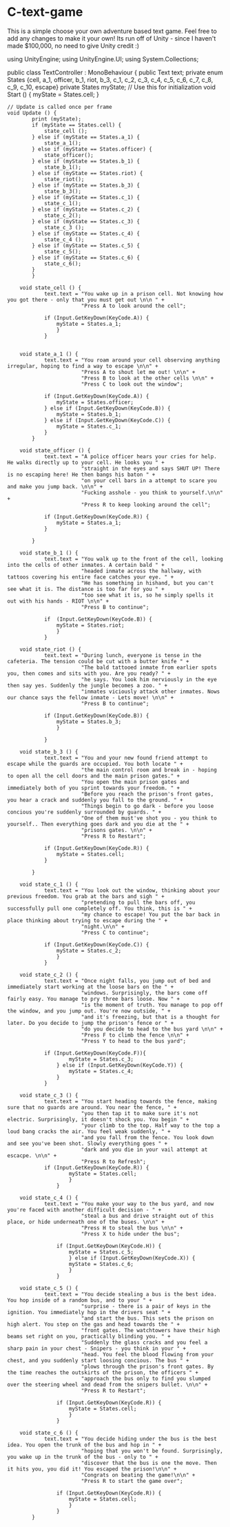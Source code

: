 # C-text-game
This is a simple choose your own adventure based text game. Feel free to add any changes to make it your own! Its run off of Unity - since I haven't made $100,000, no need to give Unity credit :)

using UnityEngine;
using UnityEngine.UI;
using System.Collections;

public class TextController : MonoBehaviour {
	public Text text;
	private enum States {cell, a_1, officer, b_1, riot, b_3, c_1, c_2, c_3, c_4, c_5, c_6, c_7, c_8, c_9, c_10, escape}
	private States myState;
	// Use this for initialization
	void Start () {
		myState = States.cell;
	}
	
	// Update is called once per frame
	void Update () {
			print (myState);
			if (myState == States.cell) {
				state_cell ();
			} else if (myState == States.a_1) {
				state_a_1();
			} else if (myState == States.officer) {
				state_officer();
			} else if (myState == States.b_1) {
				state_b_1();
			} else if (myState == States.riot) {
				state_riot();
			} else if (myState == States.b_3) {
				state_b_3();
			} else if (myState == States.c_1) {
				state_c_1();
			} else if (myState == States.c_2) {
				state_c_2();
			} else if (myState == States.c_3) {
				state_c_3 ();
			} else if (myState == States.c_4) {
				state_c_4 ();
			} else if (myState == States.c_5) {
				state_c_5();
			} else if (myState == States.c_6) {
				state_c_6();
			}
			}
		
		void state_cell () {
				text.text = "You wake up in a prison cell. Not knowing how you got there - only that you must get out \n\n " +
							"Press A to look around the cell";
				
				if (Input.GetKeyDown(KeyCode.A)) {
					myState = States.a_1;
					}		
				}
		
		
		void state_a_1 () {
				text.text = "You roam around your cell observing anything irregular, hoping to find a way to escape \n\n" +
							"Press A to shout let me out! \n\n" +
							"Press B to look at the other cells \n\n" +
							"Press C to look out the window";
		
				if (Input.GetKeyDown(KeyCode.A)) {
					myState = States.officer;
				} else if (Input.GetKeyDown(KeyCode.B)) {
					myState = States.b_1;
				} else if (Input.GetKeyDown(KeyCode.C)) {
					myState = States.c_1;
				}
			}
			
		void state_officer () {
				text.text = "A police officer hears your cries for help. He walks directly up to your cell. He looks you " +
							"straight in the eyes and says SHUT UP! There is no escaping here! He then bangs his baton " +
							"on your cell bars in a attempt to scare you and make you jump back. \n\n" +
							"Fucking asshole - you think to yourself.\n\n" +
							"Press R to keep looking around the cell";
							
				if (Input.GetKeyDown(KeyCode.R)) {
					myState = States.a_1;
				}
				
			}
	
		void state_b_1 () {
				text.text = "You walk up to the front of the cell, looking into the cells of other inmates. A certain bald " +
							"headed inmate across the hallway, with tattoos covering his entire face catches your eye. " +
							"He has something in hishand, but you can't see what it is. The distance is too far for you " +
							"too see what it is, so he simply spells it out with his hands - RIOT \n\n" +
							"Press B to continue";
				
				if	(Input.GetKeyDown(KeyCode.B)) {
					myState = States.riot;
					}
				}
				
		void state_riot () {
				text.text = "During lunch, everyone is tense in the cafeteria. The tension could be cut with a butter knife " +
							"The bald tattooed inmate from earlier spots you, then comes and sits with you. Are you ready? " +
							"he says. You look him nerviously in the eye then say yes. Suddenly the jungle becomes a zoo. " +
							"inmates viciously attack other inmates. Nows our chance says the fellow inmate - Lets move! \n\n" +
							"Press B to continue";
				
				if (Input.GetKeyDown(KeyCode.B)) {
					myState = States.b_3;
					}	
							 
				}
				
		void state_b_3 () {
				text.text = "You and your new found friend attempt to escape while the guards are occupied. You both locate " +
							"the main control room and break in - hoping to open all the cell doors and the main prison gates." +
							"You open the main prison gates and immediately both of you sprint towards your freedom. " +
							"Before you reach the prison's front gates, you hear a crack and suddenly you fall to the ground. " +
							"Things begin to go dark - before you loose concious you're suddenly surrounded by guards. " +
							"One of them must've shot you - you think to yourself.. Then everything goes dark and you die at the " +
							"prisons gates. \n\n" +
							"Press R to Restart";
							
				if (Input.GetKeyDown(KeyCode.R)) {
					myState = States.cell;
				}
				
			}
		
		void state_c_1 () {
				text.text = "You look out the window, thinking about your previous freedom. You grab at the bars and sigh " +
							"pretending to pull the bars off, you successfully pull one completely off. You think, this is " +
							"my chance to escape! You put the bar back in place thinking about trying to escape during the " +
							"night.\n\n" +
							"Press C to continue";
				
				if (Input.GetKeyDown(KeyCode.C)) {
					myState = States.c_2;
					}	
				}
				
		void state_c_2 () {
				text.text = "Once night falls, you jump out of bed and immediately start working at the loose bars on the " +
							"windows. Surprisingly, the bars come off fairly easy. You manage to pry three bars loose. Now " +
							"is the moment of truth. You manage to pop off the window, and you jump out. You're now outside, " +
							"and it's freezing, but that is a thought for later. Do you decide to jump the prison's fence or " +
							"do you decide to head to the bus yard \n\n" +
							"Press F to climb the fence \n\n" +
							"Press Y to head to the bus yard";
				
				if (Input.GetKeyDown(KeyCode.F)){
						myState = States.c_3;
					} else if (Input.GetKeyDown(KeyCode.Y)) {
						myState = States.c_4;
					}	
				}
		
		void state_c_3 () {
				text.text = "You start heading towards the fence, making sure that no guards are around. You near the fence, " +
							"you then tap it to make sure it's not electric. Surprisingly, it doesn't shock you. You begin " +
							"your climb to the top. Half way to the top a loud bang cracks the air. You feel weak suddenly, " +
							"and you fall from the fence. You look down and see you've been shot. Slowly everything goes " +
							"dark and you die in your vail attempt at escacpe. \n\n" +
							"Press R to Refresh";
				if (Input.GetKeyDown(KeyCode.R)) {
						myState = States.cell;
						}			
					}
					
		void state_c_4 () {
				text.text = "You make your way to the bus yard, and now you're faced with another difficult decision - " +
							"steal a bus and drive straight out of this place, or hide underneath one of the buses. \n\n" +
							"Press H to steal the bus \n\n" +
							"Press X to hide under the bus";
					
					if (Input.GetKeyDown(KeyCode.H)) {
						myState	= States.c_5;
						} else if (Input.GetKeyDown(KeyCode.X)) {
						myState = States.c_6;
						}
					}
		
		void state_c_5 () {
				text.text = "You decide stealing a bus is the best idea. You hop inside of a random bus, and to your " +
							"surprise - there is a pair of keys in the ignition. You immediately hop in the drivers seat " +
							"and start the bus. This sets the prison on high alert. You step on the gas and head towards the " +
							"front gates. The watchtowers have their high beams set right on you, practically blinding you. " +
							"Suddenly the glass cracks and you feel a sharp pain in your chest - Snipers - you think in your " +
							"head. You feel the blood flowing from your chest, and you suddenly start loosing concious. The bus " +
							"plows through the prison's front gates. By the time reaches the outskirts of the prison, the officers " +
							"approach the bus only to find you slumped over the steering wheel and dead from the snipers bullet. \n\n" +
							"Press R to Restart";
							
					if (Input.GetKeyDown(KeyCode.R)) {
						myState = States.cell;
						}
					}
					
		void state_c_6 () {
				text.text = "You decide hiding under the bus is the best idea. You open the trunk of the bus and hop in " +
							"hoping that you won't be found. Surprisingly, you wake up in the trunk of the bus - only to " +
							"discover that the bus is one the move. Then it hits you, you did it! You escaped the prison!\n\n" +
							"Congrats on beating the game!\n\n" +
							"Press R to start the game over";
					
					if (Input.GetKeyDown(KeyCode.R)) {
						myState = States.cell;	
						}
					}
			}

